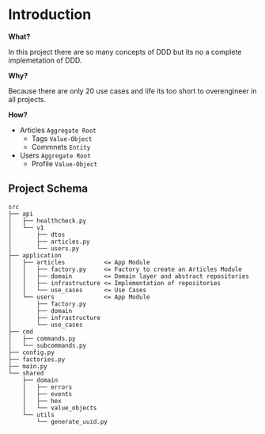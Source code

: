 # Introduction

**What?**

In this project there are so many concepts of DDD but its no a complete implemetation of DDD.

**Why?**

Because there are only 20 use cases and life its too short to overengineer in all projects.

**How?**

- Articles `Aggregate Root`
  - Tags `Value-Object`
  - Commnets `Entity`
- Users `Aggregate Root`
  - Profile `Value-Object`

## Project Schema

```
src
├── api
│   ├── healthcheck.py
│   └── v1
│       ├── dtos
│       ├── articles.py
│       └── users.py
├── application
│   ├── articles           <= App Module
│   │   ├── factory.py     <= Factory to create an Articles Module
│   │   ├── domain         <= Domain layer and abstract repositories
│   │   ├── infrastructure <= Implementation of repositories
│   │   └── use_cases      <= Use Cases
│   └── users              <= App Module
│       ├── factory.py
│       ├── domain
│       ├── infrastructure
│       └── use_cases
├── cmd
│   ├── commands.py
│   └── subcommands.py
├── config.py
├── factories.py
├── main.py
└── shared
    ├── domain
    │   ├── errors
    │   ├── events
    │   ├── hex
    │   └── value_objects
    └── utils
        └── generate_uuid.py
```
